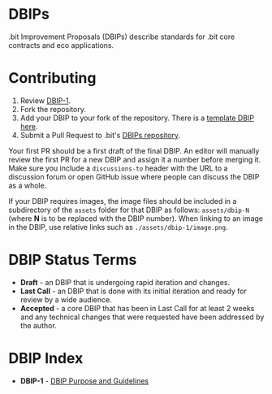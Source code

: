 # DBIPs
.bit Improvement Proposals (DBIPs) describe standards for .bit core contracts and eco applications.

# Contributing

1. Review [DBIP-1](dbip-1.md).
2. Fork the repository.
3. Add your DBIP to your fork of the repository. There is a [template DBIP here](dbip-template.md).
4. Submit a Pull Request to .bit's [DBIPs repository](https://github.com/dotbitHQ/DBIPs).

Your first PR should be a first draft of the final DBIP. An editor will manually review the first PR for a new DBIP and assign it a number before merging it. 
Make sure you include a `discussions-to` header with the URL to a discussion forum or open GitHub issue where people can discuss the DBIP as a whole.

If your DBIP requires images, the image files should be included in a subdirectory of the `assets` folder for that DBIP as follows: `assets/dbip-N` (where **N** is to be replaced with the DBIP number). 
When linking to an image in the DBIP, use relative links such as `./assets/dbip-1/image.png`.


# DBIP Status Terms

* **Draft** - an DBIP that is undergoing rapid iteration and changes.
* **Last Call** - an DBIP that is done with its initial iteration and ready for review by a wide audience.
* **Accepted** - a core DBIP that has been in Last Call for at least 2 weeks and any technical changes that were requested have been addressed by the author.

# DBIP Index

* **DBIP-1** - [DBIP Purpose and Guidelines](https://github.com/dotbitHQ/DBIPs/blob/main/dbip-1.md)
